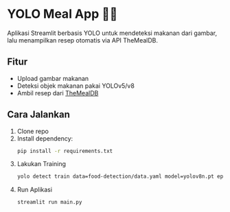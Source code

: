# YOLO Meal App 🍕🤖

Aplikasi Streamlit berbasis YOLO untuk mendeteksi makanan dari gambar, lalu menampilkan resep otomatis via API TheMealDB.

## Fitur
- Upload gambar makanan
- Deteksi objek makanan pakai YOLOv5/v8
- Ambil resep dari [TheMealDB](https://www.themealdb.com/api.php)

## Cara Jalankan
1. Clone repo
2. Install dependency:
   ```bash
   pip install -r requirements.txt
3. Lakukan Training
   ```bash
   yolo detect train data=food-detection/data.yaml model=yolov8n.pt epochs=5 imgsz=640 device=0 project=runs name=myfood
4. Run Aplikasi
   ```bash
   streamlit run main.py